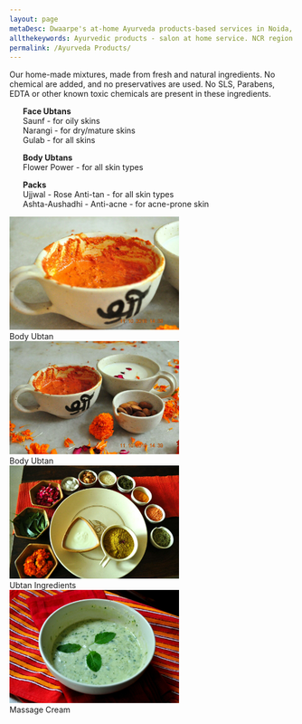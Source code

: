 ```yaml
---
layout: page
metaDesc: Dwaarpe's at-home Ayurveda products-based services in Noida, Delhi, Gurgaon, Ghaziababd and Faridabad - facials, ubtans, hair care - the all-natural ingredients ensure safety and quality
allthekeywords: Ayurvedic products - salon at home service. NCR region. All-natural products. Expert formulations. 
permalink: /Ayurveda Products/
---
```


Our home-made mixtures, made from fresh and natural ingredients. No chemical are added, and no preservatives are used. No SLS, Parabens, EDTA or other known toxic chemicals are present in these ingredients.

<ul style="list-style-type:none"><b>Face Ubtans </b>
   <li>Saunf - for oily skins</li>
   <li>Narangi - for dry/mature skins</li>
   <li>Gulab - for all skins</li>
</ul>

<ul style="list-style-type:none"><b>Body Ubtans </b>
   <li>Flower Power - for all skin types</li>
</ul>

<ul style="list-style-type:none"><b>Packs</b>
   <li>Ujjwal - Rose Anti-tan - for all skin types</li>
   <li>Ashta-Aushadhi - Anti-acne - for acne-prone skin</li>
</ul>
<div class="responsive">
<div class="img">
  <a target="_blank" href="">
    <img src="/assets/IMG_1488.JPG" alt="Ubtan" width="300" height="200">
  </a>
  <div class="desc">Body Ubtan</div>
</div>
</div>

<div class="responsive">
<div class="img">
  <a target="_blank" href="">
    <img src="/assets/IMG_1489.JPG" alt="Ubtan" width="300" height="200">
  </a>
  <div class="desc">Body Ubtan</div>
</div>
</div>

<div class="responsive">
<div class="img">
  <a target="_blank" href="">
    <img src="/assets/IMG_1496.JPG" alt="Ubtan" width="300" height="200">
  </a>
  <div class="desc">Ubtan Ingredients</div>
</div>
</div>

<div class="responsive">
<div class="img">
  <a target="_blank" href="">
    <img src="/assets/IMG_1491.JPG" alt="Face Massage" width="300" height="200">
  </a>
  <div class="desc">Massage Cream</div>
</div>
</div>

<div class="clearfix"></div>
